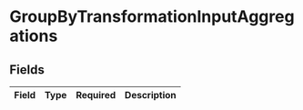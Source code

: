 # GroupByTransformationInputAggregations


## Fields

| Field       | Type        | Required    | Description |
| ----------- | ----------- | ----------- | ----------- |